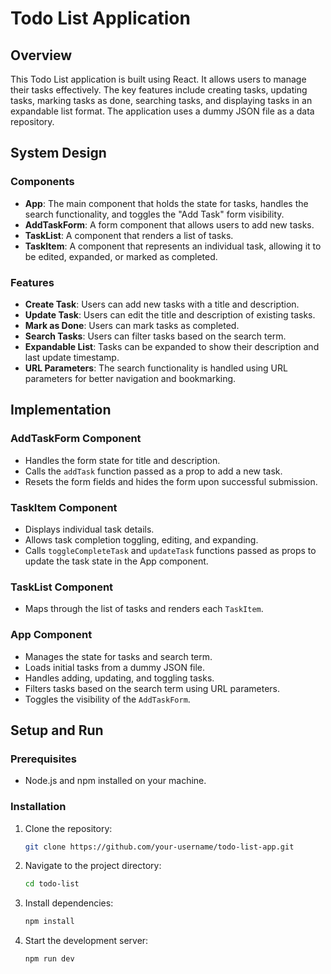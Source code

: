 # Todo List Application
## Overview
This Todo List application is built using React. It allows users to manage their tasks effectively. The key features include creating tasks, updating tasks, marking tasks as done, searching tasks, and displaying tasks in an expandable list format. The application uses a dummy JSON file as a data repository.

## System Design

### Components
- **App**: The main component that holds the state for tasks, handles the search functionality, and toggles the "Add Task" form visibility.
- **AddTaskForm**: A form component that allows users to add new tasks.
- **TaskList**: A component that renders a list of tasks.
- **TaskItem**: A component that represents an individual task, allowing it to be edited, expanded, or marked as completed.

### Features
- **Create Task**: Users can add new tasks with a title and description.
- **Update Task**: Users can edit the title and description of existing tasks.
- **Mark as Done**: Users can mark tasks as completed.
- **Search Tasks**: Users can filter tasks based on the search term.
- **Expandable List**: Tasks can be expanded to show their description and last update timestamp.
- **URL Parameters**: The search functionality is handled using URL parameters for better navigation and bookmarking.

## Implementation

### AddTaskForm Component
- Handles the form state for title and description.
- Calls the `addTask` function passed as a prop to add a new task.
- Resets the form fields and hides the form upon successful submission.

### TaskItem Component
- Displays individual task details.
- Allows task completion toggling, editing, and expanding.
- Calls `toggleCompleteTask` and `updateTask` functions passed as props to update the task state in the App component.

### TaskList Component
- Maps through the list of tasks and renders each `TaskItem`.

### App Component
- Manages the state for tasks and search term.
- Loads initial tasks from a dummy JSON file.
- Handles adding, updating, and toggling tasks.
- Filters tasks based on the search term using URL parameters.
- Toggles the visibility of the `AddTaskForm`.

## Setup and Run

### Prerequisites
- Node.js and npm installed on your machine.

### Installation
1. Clone the repository:
   ```bash
   git clone https://github.com/your-username/todo-list-app.git
2. Navigate to the project directory:
   ```bash
   cd todo-list
3. Install dependencies:
   ```bash
   npm install
4. Start the development server:
   ```bash
   npm run dev
